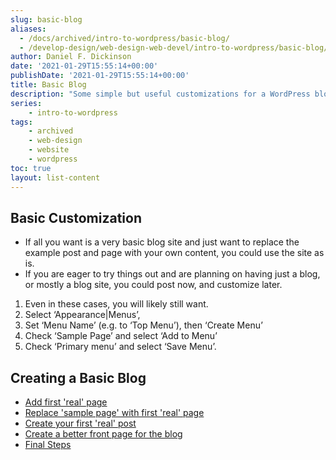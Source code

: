 ```yaml
---
slug: basic-blog
aliases:
  - /docs/archived/intro-to-wordpress/basic-blog/
  - /develop-design/web-design-web-devel/intro-to-wordpress/basic-blog/
author: Daniel F. Dickinson
date: '2021-01-29T15:55:14+00:00'
publishDate: '2021-01-29T15:55:14+00:00'
title: Basic Blog
description: "Some simple but useful customizations for a WordPress blog"
series:
    - intro-to-wordpress
tags:
    - archived
    - web-design
    - website
    - wordpress
toc: true
layout: list-content
---
```

## Basic Customization

* If all you want is a very basic blog site and just want to replace the example post and page with your own content, you could use the site as is.
* If you are eager to try things out and are planning on having just a blog, or mostly a blog site, you could post now, and customize later.

1. Even in these cases, you will likely still want.
2. Select ‘Appearance|Menus’,
3. Set ‘Menu Name’ (e.g. to ‘Top Menu’), then ‘Create Menu’
4. Check ‘Sample Page’ and select ‘Add to Menu’
5. Check ‘Primary menu’ and select ‘Save Menu’.

## Creating a Basic Blog

* [Add first 'real' page](first-real-page.md)
* [Replace 'sample page' with first 'real' page](replace-sample-page.md)
* [Create your first 'real' post](first-real-post.md)
* [Create a better front page for the blog](a-better-blog-front-page.md)
* [Final Steps](final-steps.md)
